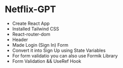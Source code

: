# Netflix-GPT

- Create React App
- Installed Tailwind CSS
- React-router-dom
- Header
- Made Login (Sign In) Form
- Convert it into Sign Up using State Variables
- For form validatio you can also use Formik Library
- Form Validation && UseRef Hook